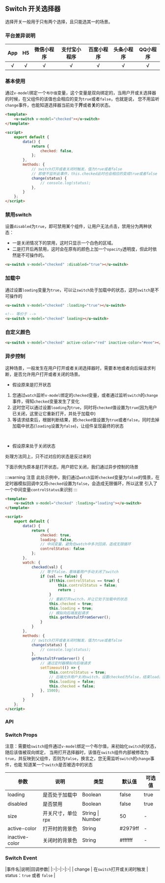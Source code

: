 ## Switch 开关选择器

选择开关一般用于只有两个选择，且只能选其一的场景。

### 平台差异说明

|App|H5|微信小程序|支付宝小程序|百度小程序|头条小程序|QQ小程序|
|:-:|:-:|:-:|:-:|:-:|:-:|:-:|
|√|√|√|√|√|√|√|

### 基本使用

通过`v-model`绑定一个`布尔值`变量，这个变量是双向绑定的，当用户开或关选择器的时候，在父组件的该值也会相应的变为`true`或者`false`，也就是说，
您不用监听`change`事件，也能知道选择器当前处于**开**或者**关**的状态。


```html
<template>
	<u-switch v-model="checked"></u-switch>
</template>

<script>
	export default {
		data() {
			return {
				checked: false,
			};
		},
		methods: {
			// switch打开或者关闭时触发，值为true或者false
			// 即使不监听此事件，this.checked此时也会相应的变成true或者false
			change(status) {
				// console.log(status);
			},
		}
	};
</script>
```

### 禁用switch

设置`disabled`为`true`，即可禁用某个组件，让用户无法点击，禁用分为两种状态：

- 一是关闭情况下的禁用，这时只显示一个白色的区域。
- 二是打开后再禁用，这时会在原有的颜色上加一个`opacity`透明度，但此时依然是不可操作的。

```html
<u-switch v-model="checked" :disabled="true"></u-switch>
```

### 加载中

通过设置`loading`变量为`true`，可以让`switch`处于加载中的状态，这时`switch`是不可操作的

```html
<u-switch v-model="checked" :loading="true"></u-switch>

<!-- 等价于 -->
<u-switch v-model="checked" loading></u-switch>
```

### 自定义颜色

```html
<u-switch v-model="checked" active-color="red" inactive-color="#eee"></u-switch>
```


### 异步控制

这种场景，一般发生在用户打开或者关闭选择器时，需要本地或者向后端请求判断，是否允许用户打开或者关闭的场景。  

- 假设原来是打开状态

1. 您通过`watch`监听`v-model`绑定的`checked`变量，或者通过监听`switch`的`change`事件，得知`checked`变量发生了变化
2. 这时您可以通过设置`loading`为`true`，同时将`checked`值设置为`true`(因为用户已关闭，这里让它重新打开，并处于加载中)
3. 等请求结束后，根据判断结果，把`checked`值设置为`true`或者`false`，同时去掉加载中状态(`loading`设置为`false`)，让组件呈现最终的状态

<br>

- 假设原来处于关闭状态

处理方法同上，只不过对应的状态是反过来的  

下面示例为原本是打开状态，用户把它关闭，我们通过异步控制的场景

:::warning 注意
此处示例中，我们通过`watch`监听`checked`变量为`false`的情景，在定时器模拟回调中又将`checked`设置为`false`，会造成无限循环，所以这里
引入了一个中间变量`controlStatus`来识别
:::


```html
<template>
	<u-switch v-model="checked" :loading="loading"></u-switch>
</template>

<script>
	export default {
		data() {
			return {
				checked: true,
				loading: false,
				// 中间变量，避免在watch中多次回调，造成无限循环
				controlStatus: false
			};
		},
		watch: {
			checked(val) {
				// 等于false，意味着用户手动关闭了switch
				if (val == false) {
					if(this.controlStatus == true) {
						this.controlStatus = false;
						return ;
					}
					// 重新打开switch，并让它处于加载中的状态
					this.checked = true;
					this.loading = true;
					// 模拟向后端发起请求
					this.getRestultFromServer();
				}
			}
		},
		methods: {
			// switch打开或者关闭时触发，值为true或者false
			change(status) {
				// console.log(status);
			},
			getRestultFromServer() {
				// 通过定时器模拟向后端请求
				setTimeout(() => {
					this.controlStatus = true;
					// 后端允许用户关闭switch，设置checked为false，结束loading状态
					this.loading = false;
					this.checked = false;
				}, 1500);
			}
		}
	};
</script>
```



### API

### Switch Props

注意：需要给`switch`组件通过`v-model`绑定一个布尔值，来初始化`switch`的状态，随后该值被双向绑定，
当用打开选择器时，该值在`switch`组件内部被修改为`true`，并反映到父组件，否则为`false`，换言之，您无需监听`switch`的`change`事件，也能
知道某一个`switch`是否被选中的状态

| 参数          | 说明            | 类型            | 默认值             |  可选值   |
|-------------  |---------------- |---------------|------------------ |-------- |
| loading | 是否处于加载中  | Boolean | false | true |
| disabled | 是否禁用  | Boolean | false | true |
| size | 开关尺寸，单位rpx | String \| Number  | 50 | - |
| active-color | 打开时的背景色 | String  | #2979ff | - |
| inactive-color | 关闭时的背景色 | String  | #ffffff | - |


### Switch Event

|事件名|说明|回调参数|
|:-|:-|:-|:-|
| change | 在`switch`打开或关闭时触发 | status：`true` 或者 `false` |
